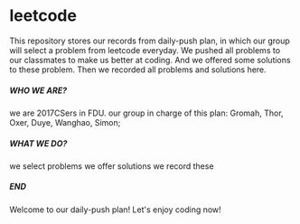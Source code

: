 # leetcode
This repository stores our records from daily-push plan, in which our group will select a problem from leetcode everyday. 
We pushed all problems to our classmates to make us better at coding. And we offered some solutions to these problem.
Then we recorded all problems and solutions here.
##### WHO WE ARE?
we are 2017CSers in FDU.
our group in charge of this plan: Gromah, Thor, Oxer, Duye, Wanghao, Simon;
##### WHAT WE DO?
we select problems
we offer solutions
we record these
##### END
Welcome to our daily-push plan! Let's enjoy coding now!


